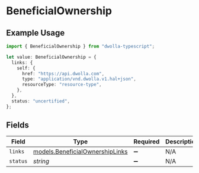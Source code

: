 # BeneficialOwnership

## Example Usage

```typescript
import { BeneficialOwnership } from "dwolla-typescript";

let value: BeneficialOwnership = {
  links: {
    self: {
      href: "https://api.dwolla.com",
      type: "application/vnd.dwolla.v1.hal+json",
      resourceType: "resource-type",
    },
  },
  status: "uncertified",
};
```

## Fields

| Field                                                                    | Type                                                                     | Required                                                                 | Description                                                              | Example                                                                  |
| ------------------------------------------------------------------------ | ------------------------------------------------------------------------ | ------------------------------------------------------------------------ | ------------------------------------------------------------------------ | ------------------------------------------------------------------------ |
| `links`                                                                  | [models.BeneficialOwnershipLinks](../models/beneficialownershiplinks.md) | :heavy_minus_sign:                                                       | N/A                                                                      |                                                                          |
| `status`                                                                 | *string*                                                                 | :heavy_minus_sign:                                                       | N/A                                                                      | uncertified                                                              |